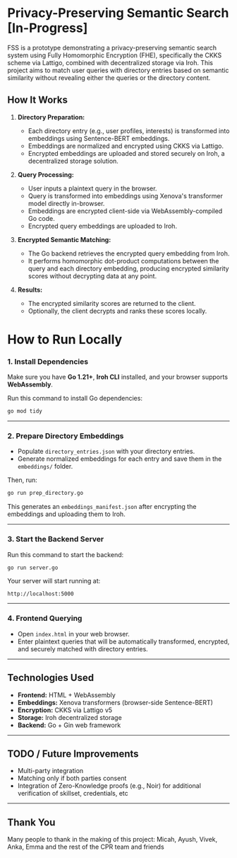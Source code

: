 # Privacy-Preserving Semantic Search [In-Progress]

FSS is a prototype demonstrating a privacy-preserving semantic search system using Fully Homomorphic Encryption (FHE), specifically the CKKS scheme via Lattigo, combined with decentralized storage via Iroh. This project aims to match user queries with directory entries based on semantic similarity without revealing either the queries or the directory content.


## How It Works

1. **Directory Preparation:**
   - Each directory entry (e.g., user profiles, interests) is transformed into embeddings using Sentence-BERT embeddings.
   - Embeddings are normalized and encrypted using CKKS via Lattigo.
   - Encrypted embeddings are uploaded and stored securely on Iroh, a decentralized storage solution.

2. **Query Processing:**
   - User inputs a plaintext query in the browser.
   - Query is transformed into embeddings using Xenova's transformer model directly in-browser.
   - Embeddings are encrypted client-side via WebAssembly-compiled Go code.
   - Encrypted query embeddings are uploaded to Iroh.

3. **Encrypted Semantic Matching:**
   - The Go backend retrieves the encrypted query embedding from Iroh.
   - It performs homomorphic dot-product computations between the query and each directory embedding, producing encrypted similarity scores without decrypting data at any point.

4. **Results:**
   - The encrypted similarity scores are returned to the client.
   - Optionally, the client decrypts and ranks these scores locally.


# How to Run Locally

### 1. Install Dependencies

Make sure you have **Go 1.21+**, **Iroh CLI** installed, and your browser supports **WebAssembly**.

Run this command to install Go dependencies:

```bash
go mod tidy
```

---

### 2. Prepare Directory Embeddings

- Populate `directory_entries.json` with your directory entries.
- Generate normalized embeddings for each entry and save them in the `embeddings/` folder.

Then, run:

```bash
go run prep_directory.go
```

This generates an `embeddings_manifest.json` after encrypting the embeddings and uploading them to Iroh.

---

### 3. Start the Backend Server

Run this command to start the backend:

```bash
go run server.go
```

Your server will start running at:

```
http://localhost:5000
```

---

### 4. Frontend Querying

- Open `index.html` in your web browser.
- Enter plaintext queries that will be automatically transformed, encrypted, and securely matched with directory entries.

---

## Technologies Used

- **Frontend:** HTML + WebAssembly
- **Embeddings:** Xenova transformers (browser-side Sentence-BERT)
- **Encryption:** CKKS via Lattigo v5
- **Storage:** Iroh decentralized storage
- **Backend:** Go + Gin web framework

---

## TODO / Future Improvements 

- Multi-party integration 
- Matching only if both parties consent
- Integration of Zero-Knowledge proofs (e.g., Noir) for additional verification of skillset, credentials, etc

---

## Thank You

Many people to thank in the making of this project: Micah, Ayush, Vivek, Anka, Emma and the rest of the CPR team and friends

